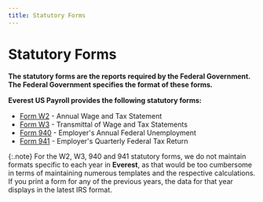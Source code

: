 ```yaml
---
title: Statutory Forms
---
```


# Statutory Forms


**The statutory forms are the reports required  by the Federal Government. The Federal Government specifies the format  of these forms<font face="Verdana" class="hcp2">.</font>**


****Everest 
 US Payroll** provides the following statutory forms<font face="Verdana" class="hcp2">:</font>**

- [Form  W2]({{site.prl_baseurl}}/statutory-forms-and-reports/form-w2/form_w2_sfr.html) - Annual Wage and Tax Statement
- [Form  W3]({{site.prl_baseurl}}/statutory-forms-and-reports/form-w3/form_w3_sfr.html) - Transmittal of Wage and Tax Statements
- [Form  940]({{site.prl_baseurl}}/statutory-forms-and-reports/form-940/form_940_sfr.html) - Employer's Annual Federal Unemployment
- [Form  941]({{site.prl_baseurl}}/statutory-forms-and-reports/form-941/form_941_sfr.html) - Employer's Quarterly Federal Tax Return



{:.note}
For the W2, W3, 940 and 941 statutory forms,  we do not maintain formats specific to each year in **Everest**,  as that would be too cumbersome in terms of maintaining numerous templates  and the respective calculations. If you print a form for any of the previous  years, the data for that year displays in the latest IRS format.
